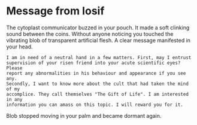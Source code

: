 # Message from Iosif

The cytoplast communicator buzzed in your pouch. It made a soft clinking sound
between the coins. Without anyone noticing you touched the vibrating blob of
transparent artificial flesh. A clear message manifested in your head.

    I am in need of a neutral hand in a few matters. First, may I entrust
    supervision of your risen friend into your acute scientific eyes? Please
    report any abnormalities in his behaviour and appearance if you see any.
    Secondly, I want to know more about the cult that had taken the mind of my
    accomplice. They call themselves "The Gift of Life". I am interested in any
    information you can amass on this topic. I will reward you for it.

Blob stopped moving in your palm and became dormant again.
